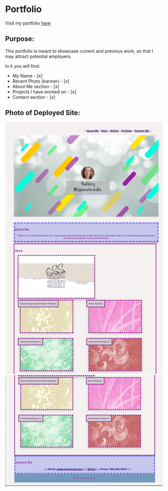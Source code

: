 # Portfolio

Visit my portfolio 
[here](https://aszpan.github.io/portfolio/ "My Portfolio")

## Purpose:

This portfolio is meant to showcase current and previous work, so that I may attract potential employers.

In it you will find:
- My Name - [x]
- Recent Photo (banner) - [x]
- About Me section - [x]
- Projects I have worked on - [x]
- Contact section - [x]

## Photo of Deployed Site:
![alt text: Photo of Top of Website](/assets/Images/demo1.png)
![alt text: Photo of Middle of Website](/assets/Images/demo2.png)
![alt text: Photo of bottom of Website](/assets/Images/demo3.png)
